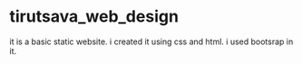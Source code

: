 # tirutsava_web_design
it is a basic static website. i created it using css and html.
i used bootsrap in it.

